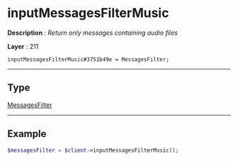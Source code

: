 # inputMessagesFilterMusic

**Description** : *Return only messages containing audio files*

**Layer** : 211

```tl
inputMessagesFilterMusic#3751b49e = MessagesFilter;
```

---

## Type

[MessagesFilter](type/MessagesFilter)

---

## Example

```php
$messagesFilter = $client->inputMessagesFilterMusic();
```